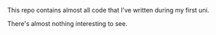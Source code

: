 This repo contains almost all code that I've written during my first uni.

There's almost nothing interesting to see.
